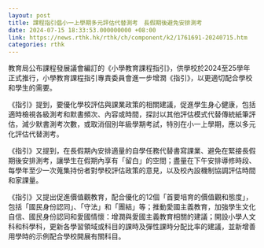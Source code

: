 ```yaml
---
layout: post
title: 課程指引倡小一上學期多元評估代替測考　長假期後避免安排測考
date: 2024-07-15 18:33:53.000000000 +08:00
link: https://news.rthk.hk/rthk/ch/component/k2/1761691-20240715.htm
categories: rthk
---
```


教育局公布課程發展議會編訂的《小學教育課程指引》，供學校於2024至25學年正式推行，小學教育課程指引專責委員會進一步增潤《指引》，以更適切配合學校和學生的需要。

《指引》提到，要優化學校評估與課業政策的相關建議，促進學生身心健康，包括適時檢視各級測考和默書頻次、內容或時間，探討以其他評估模式代替傳統紙筆評估，減少默書測考次數，或取消個別年級學期考試，特別在小一上學期，應以多元化評估代替測考。

《指引》又提到，在長假期內安排適量的自學任務代替書寫課業、避免在緊接長假期後安排測考，讓學生在假期內享有「留白」的空間；盡量在下午安排導修時段、每學年至少一次蒐集持份者對學校評估政策的意見，以及校內設機制協調評估時間和家課量。

《指引》又提出促進價值觀教育，配合優化的12個「首要培育的價值觀和態度」，包括「國民身份認同」、「守法」和「團結」等；推動愛國主義教育，加強學生文化自信、國民身份認同和愛國情懷：增潤與愛國主義教育相關的建議；開設小學人文科和科學科，更新各學習領域或科目的課時及彈性課時分配比率的建議，並新增善用學時的示例配合學校開展有關科目。
